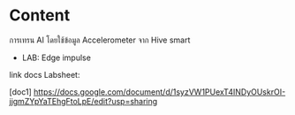 
# **Content**

การเทรน AI โดยใช้ข้อมูล Accelerometer จาก Hive smart 

- LAB: Edge impulse 
    
link docs Labsheet:
    
[doc1] https://docs.google.com/document/d/1syzVW1PUexT4INDyOUskrOI-jjgmZYpYaTEhgFtoLpE/edit?usp=sharing
